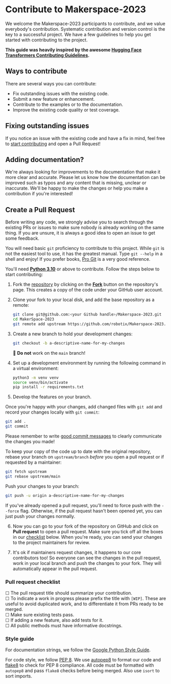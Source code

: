 # Contribute to Makerspace-2023

We welcome the Makerspace-2023 participants to contribute, and we value everybody's contribution. Systematic contribution and version control is the key to a successful project. We have a few guidelines to help you get started with contributing to the project.

**This guide was heavily inspired by the awesome [Hugging Face Transformers Contributing Guidelines](https://github.com/huggingface/transformers/blob/main/CONTRIBUTING.md).**

## Ways to contribute

There are several ways you can contribute:

* Fix outstanding issues with the existing code.
* Submit a new feature or enhancement.
* Contribute to the examples or to the documentation.
* Improve the existing code quality or test coverage.

## Fixing outstanding issues

If you notice an issue with the existing code and have a fix in mind, feel free to [start contributing](https://github.com/robotix/Makerspace-2023/blob/main/CONTRIBUTING.md/#create-a-pull-request) and open a Pull Request!

## Adding documentation?

We're always looking for improvements to the documentation that make it more clear and accurate. Please let us know how the documentation can be improved such as typos and any content that is missing, unclear or inaccurate. We'll be happy to make the changes or help you make a contribution if you're interested!

## Create a Pull Request

Before writing any code, we strongly advise you to search through the existing PRs or
issues to make sure nobody is already working on the same thing. If you are
unsure, it is always a good idea to open an issue to get some feedback.

You will need basic `git` proficiency to contribute to this project. While `git` is not the easiest tool to use, it has the greatest
manual. Type `git --help` in a shell and enjoy! If you prefer books, [Pro
Git](https://git-scm.com/book/en/v2) is a very good reference.

You'll need **[Python 3.10](https://www.python.org/)** or above to contribute. Follow the steps below to start contributing:

1. Fork the [repository](https://github.com/robotix/Makerspace-2023) by
   clicking on the **[Fork](https://github.com/robotix/Makerspace-2023/fork)** button on the repository's page. This creates a copy of the code
   under your GitHub user account.

2. Clone your fork to your local disk, and add the base repository as a remote:

   ```bash
   git clone git@github.com:<your Github handle>/Makerspace-2023.git
   cd MakerSpace-2023
   git remote add upstream https://github.com/robotix/Makerspace-2023.git
   ```

3. Create a new branch to hold your development changes:

   ```bash
   git checkout -b a-descriptive-name-for-my-changes
   ```

   🚨 **Do not** work on the `main` branch!

4. Set up a development environment by running the following command in a virtual environment:

   ```bash
   python3 -m venv venv
   source venv/bin/activate
   pip install -r requirements.txt
   ```

 5. Develop the features on your branch.

   Once you're happy with your changes, add changed files with `git add` and
   record your changes locally with `git commit`:

   ```bash
   git add .
   git commit
   ```

   Please remember to write [good commit
   messages](https://chris.beams.io/posts/git-commit/) to clearly communicate the changes you made!

   To keep your copy of the code up to date with the original
   repository, rebase your branch on `upstream/branch` *before* you open a pull request or if requested by a maintainer:

   ```bash
   git fetch upstream
   git rebase upstream/main
   ```

   Push your changes to your branch:

   ```bash
   git push -u origin a-descriptive-name-for-my-changes
   ```

   If you've already opened a pull request, you'll need to force push with the `--force` flag. Otherwise, if the pull request hasn't been opened yet, you can just push your changes normally.

6. Now you can go to your fork of the repository on GitHub and click on **Pull request** to open a pull request. Make sure you tick off all the boxes in our [checklist](https://github.com/robotix/Makerspace-2023/blob/main/CONTRIBUTING.md/#pull-request-checklist) below. When you're ready, you can send your changes to the project maintainers for review.

7. It's ok if maintainers request changes, it happens to our core contributors
   too! So everyone can see the changes in the pull request, work in your local
   branch and push the changes to your fork. They will automatically appear in
   the pull request.

### Pull request checklist

☐ The pull request title should summarize your contribution.<br>
☐ To indicate a work in progress please prefix the title with `[WIP]`. These are
useful to avoid duplicated work, and to differentiate it from PRs ready to be merged.<br>
☐ Make sure existing tests pass.<br>
☐ If adding a new feature, also add tests for it.<br>
☐ All public methods must have informative docstrings.<br>


### Style guide

For documentation strings, we follow the [Google Python Style Guide](https://google.github.io/styleguide/pyguide.html). 

For code style, we follow [PEP 8](https://www.python.org/dev/peps/pep-0008/). We use [autopep8](https://pypi.org/project/autopep8/) to format our code and [flake8](https://pypi.org/project/flake8/) to check for PEP 8 compliance. All code must be formatted with `autopep8` and pass `flake8` checks before being merged. Also use `isort` to sort imports.
